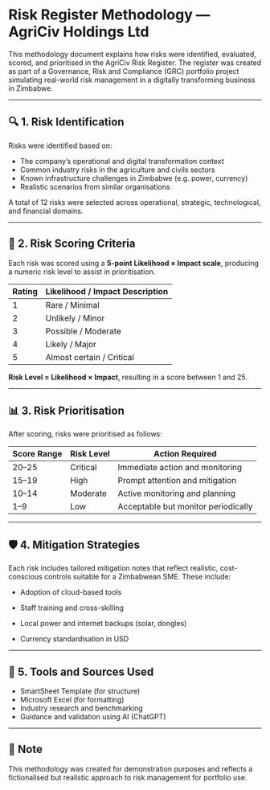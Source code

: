 # Risk Register Methodology — AgriCiv Holdings Ltd

This methodology document explains how risks were identified, evaluated, scored, and prioritised in the AgriCiv Risk Register. The register was created as part of a Governance, Risk and Compliance (GRC) portfolio project simulating real-world risk management in a digitally transforming business in Zimbabwe.

---

## 🔍 1. Risk Identification

Risks were identified based on:

- The company’s operational and digital transformation context
- Common industry risks in the agriculture and civils sectors
- Known infrastructure challenges in Zimbabwe (e.g. power, currency)
- Realistic scenarios from similar organisations

A total of 12 risks were selected across operational, strategic, technological, and financial domains.

---

## 🧮 2. Risk Scoring Criteria

Each risk was scored using a **5-point Likelihood × Impact scale**, producing a numeric risk level to assist in prioritisation.

| Rating | Likelihood / Impact Description |
| ------ | ------------------------------- |
| 1      | Rare / Minimal                  |
| 2      | Unlikely / Minor                |
| 3      | Possible / Moderate             |
| 4      | Likely / Major                  |
| 5      | Almost certain / Critical       |

**Risk Level = Likelihood × Impact**, resulting in a score between 1 and 25.

---

## 📊 3. Risk Prioritisation

After scoring, risks were prioritised as follows:

| Score Range | Risk Level | Action Required                     |
| ----------- | ---------- | ----------------------------------- |
| 20–25       | Critical   | Immediate action and monitoring     |
| 15–19       | High       | Prompt attention and mitigation     |
| 10–14       | Moderate   | Active monitoring and planning      |
| 1–9         | Low        | Acceptable but monitor periodically |

---

## 🛡️ 4. Mitigation Strategies

Each risk includes tailored mitigation notes that reflect realistic, cost-conscious controls suitable for a Zimbabwean SME. These include:

- Adoption of cloud-based tools
- Staff training and cross-skilling
- Local power and internet backups (solar, dongles)


- Currency standardisation in USD

---

## 🧠 5. Tools and Sources Used

- SmartSheet Template (for structure)
- Microsoft Excel (for formatting)
- Industry research and benchmarking
- Guidance and validation using AI (ChatGPT)

---

## 📌 Note

This methodology was created for demonstration purposes and reflects a fictionalised but realistic approach to risk management for portfolio use.

